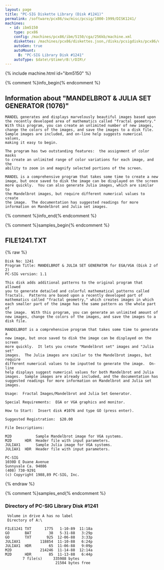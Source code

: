 ```yaml
---
layout: page
title: "PC-SIG Diskette Library (Disk #1241)"
permalink: /software/pcx86/sw/misc/pcsig/1000-1999/DISK1241/
machines:
  - id: ibm5150
    type: pcx86
    config: /machines/pcx86/ibm/5150/cga/256kb/machine.xml
    diskettes: /machines/pcx86/diskettes.json,/disks/pcsigdisks/pcx86/diskettes.json
    autoGen: true
    autoMount:
      B: "PC-SIG Library Disk #1241"
    autoType: $date\r$time\rB:\rDIR\r
---
```


{% include machine.html id="ibm5150" %}

{% comment %}info_begin{% endcomment %}

## Information about "MANDELBROT & JULIA SET GENERATOR (1076)"

    MANDEL generates and displays marvelously beautiful images based upon
    the recently developed area of mathematics called "fractal geometry."
    With this program, you can create an unlimited number of new images,
    change the colors of the images, and save the images to a disk file.
    Sample images are included, and on-line help suggests numerical values,
    making it easy to begin.
    
    The program has two outstanding features:  the assignment of color masks
    to create an unlimited range of color variations for each image, and the
    ability to zoom in and magnify selected portions of the screen.
    
    MANDEL is a comprehensive program that takes some time to create a new
    image, but once saved to disk the image can be displayed on the screen
    more quickly.  You can also generate Julia images, which are similar to
    the Mandelbrot images, but require different numerical values to create
    the image.  The documentation has suggested readings for more
    information on Mandelbrot and Julia set images.
{% comment %}info_end{% endcomment %}

{% comment %}samples_begin{% endcomment %}

## FILE1241.TXT

{% raw %}
```
Disk No: 1241
Program Title: MANDELBROT & JULIA SET GENERATOR for EGA/VGA (Disk 2 of 2)
PC-SIG version: 1.1

This disk adds additional patterns to the original program that allowed
you to generate detailed and colorful mathematical patterns called
fractals.  Patterns are based upon a recently developed part of
mathematics called "fractal geometry," which creates images in which
each smaller part of the image has the same pattern as the whole part of
the image.  With this program, you can generate an unlimited amount of
new images, change the colors of the images, and save the images to a
disk file.

MANDELBROT is a comprehensive program that takes some time to generate a
new image, but once saved to disk the image can be displayed on the screen
more quickly.  It lets you create "Mandelbrot set" images and "Julia set"
images.  The Julia images are similar to the Mandelbrot images, but require
different numerical values to be inputted to generate the image.  On-line
help displays suggest numerical values for both Mandelbrot and Julia
images.  Sample images are already included, and the documentation has
suggested readings for more information on Mandelbrot and Julia set images.

Usage:  Fractal Images/Mandelbrot and Julia Set Generator.

Special Requirements:  EGA or VGA graphics and monitor.

How to Start:  Insert disk #1076 and type GO (press enter).

Suggested Registration:  $20.00

File Descriptions:

M2D           Sample Mandelbrot image for VGA systems.
M2D      HDR  Header file with input parameters.
JULIAX1       Sample Julia image for VGA systems.
JULIAX1  HDR  Header file with input parameters.

PC-SIG
1030D E Duane Avenue
Sunnyvale Ca. 94086
(408) 730-9291
(c) Copyright 1988,89 PC-SIG, Inc.

```
{% endraw %}

{% comment %}samples_end{% endcomment %}

### Directory of PC-SIG Library Disk #1241

     Volume in drive A has no label
     Directory of A:\

    FILE1241 TXT      1775   1-10-89  11:18a
    GO       BAT        38   5-31-88   3:29p
    GO       TXT       925  12-06-88   3:33p
    JULIAX1         118854  11-10-88   6:24p
    JULIAX1  HDR        65  11-06-88   9:09p
    M2D             214246  11-14-88  12:14a
    M2D      HDR        85  11-13-88   6:44p
            7 file(s)     335988 bytes
                           21504 bytes free
